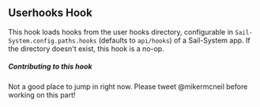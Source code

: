 ## Userhooks Hook

This hook loads hooks from the user hooks directory, configurable in `Sail-System.config.paths.hooks` (defaults to `api/hooks`) of a Sail-System app.  If the directory doesn't exist, this hook is a no-op.

##### Contributing to this hook
Not a good place to jump in right now.  Please tweet @mikermcneil before working on this part!
